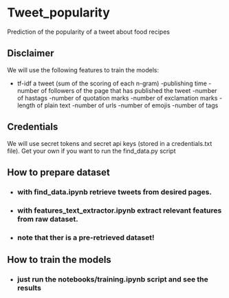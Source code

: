 # Tweet_popularity
Prediction of the popularity of a tweet about food recipes 

## Disclaimer
We will use the following features to train the models:
- tf-idf a tweet (sum of the scoring of each n-gram)
-publishing time
-number of followers of the page that has published the tweet
-number of hastags
-number of quotation marks
-number of exclamation marks
-length of plain text
-number of urls
-number of emojis
-number of tags

## Credentials
We will use secret tokens and secret api keys (stored in a credentials.txt file).
Get your own if you want to run the find_data.py script

## How to prepare dataset
- ### with find_data.ipynb retrieve tweets from desired pages.
- ### with features_text_extractor.ipynb extract relevant features from raw dataset.
- ### note that ther is a pre-retrieved dataset!

## How to train the models
- ### just run the notebooks/training.ipynb script and see the results
